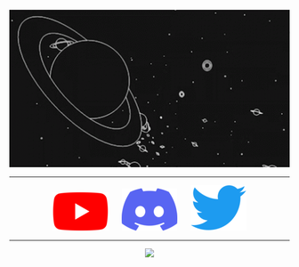 <p align="center">
  <img src="assets/dark.gif" width="1000">
</p>

----------
  
<p align="center">
  <a href="https://youtube.com/landee" target="_blank"><img src='assets/youtube.png'></a>
  <a href="https://discord.gg/GGyRPye" target="_blank"><img src='assets/discord.png'></a>
  <a href="https://twitter.com/lande_int" target="_blank"><img src='assets/twitter.png'></a>
</p>

<style>
  a {
    padding: 10px;
    border-radius: 50%;
    border: 0px solid transparent;
    transition: .3s
  }

  a:hover {
    width: 100px;
    height: 100px;
    border: 1px solid white;
  }
</style>

----------
  
<p align="center">
 <img src="https://github-readme-stats.vercel.app/api/top-langs/?username=Laande&theme=dark">
</p>
